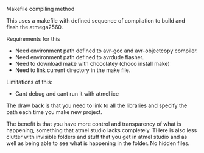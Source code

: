 Makefile compiling method

This uses a makefile with defined sequence of compilation to build and flash the atmega2560.

Requirements for this
* Need environment path defined to avr-gcc and avr-objectcopy compiler.
* Need environment path defined to avrdude flasher.
* Need to download make with chocolatey (choco install make)
* Need to link current directory in the make file.

Limitations of this:
* Cant debug and cant run it with atmel ice

The draw back is that you need to link to all the libraries and specify the path each time you make new project.

The benefit is that you have more control and transparency of what is happening, something that atmel studio lacks completely. THere is also less clutter with invisible folders and stuff that you get in atmel studio and as well as being able to see what is happening in the folder. No hidden files.
